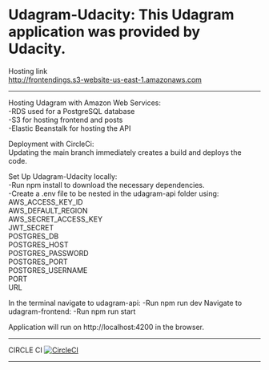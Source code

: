Udagram-Udacity: This Udagram application was provided by Udacity.
====================
Hosting link <br>
http://frontendings.s3-website-us-east-1.amazonaws.com
___________________________________

Hosting Udagram with Amazon Web Services:
<br>
-RDS used for a PostgreSQL database<br>
-S3 for hosting frontend and posts<br>
-Elastic Beanstalk for hosting the API<br>

Deployment with CircleCi:<br>
Updating the main branch immediately creates a build and deploys the code.<br>

Set Up Udagram-Udacity locally:
<br>
-Run npm install to download the necessary dependencies.<br>
-Create a .env file to be nested in the udagram-api folder using:
<br>
AWS_ACCESS_KEY_ID<br>
AWS_DEFAULT_REGION<br>
AWS_SECRET_ACCESS_KEY<br>
JWT_SECRET<br>
POSTGRES_DB<br>
POSTGRES_HOST<br>
POSTGRES_PASSWORD<br>
POSTGRES_PORT<br>
POSTGRES_USERNAME<br>
PORT<br>
URL<br>

In the terminal navigate to udagram-api:
-Run npm run dev
Navigate to udagram-frontend:
-Run npm run start

Application will run on http://localhost:4200 in the browser.
____
CIRCLE CI
[![CircleCI](https://circleci.com/gh/rlondon3/Udagram-Udacity/tree/main.svg?style=svg)](https://circleci.com/gh/rlondon3/Udagram-Udacity/tree/main)

____

